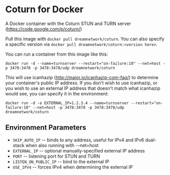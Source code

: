 Coturn for Docker
=================

A Docker container with the Coturn STUN and TURN server (https://code.google.com/p/coturn/)

Pull this image with `docker pull dreamnetwork/coturn`. You can also specify a specific version via `docker pull dreamnetwork/coturn:<version here>`.

You can run a container from this image like this:

```
docker run -d --name=turnserver --restart="on-failure:10" --net=host -p 3478:3478 -p 3478:3478/udp dreamnetwork/coturn
```

This will use icanhazip (http://major.io/icanhazip-com-faq/) to determine your container's public IP address. If you don't wish to use icanhazip, or you wish to use an external IP address that doesn't match what icanhazip would see, you can specify it in the environment:

```
docker run -d -e EXTERNAL_IP=1.2.3.4 --name=turnserver --restart="on-failure:10" --net=host -p 3478:3478 -p 3478:3478/udp dreamnetwork/coturn
```

Environment Parameters
-----------------
* `SKIP_AUTO_IP` -- binds to any address, useful for IPv4 and IPv6 dual-stack when also running with --net=host
* `EXTERNAL_IP` -- optional manually-specified external IP address
* `PORT` -- listening port for STUN and TURN
* `LISTEN_ON_PUBLIC_IP` -- bind to the external IP
* `USE_IPV4` -- forces IPv4 when determining the external IP
